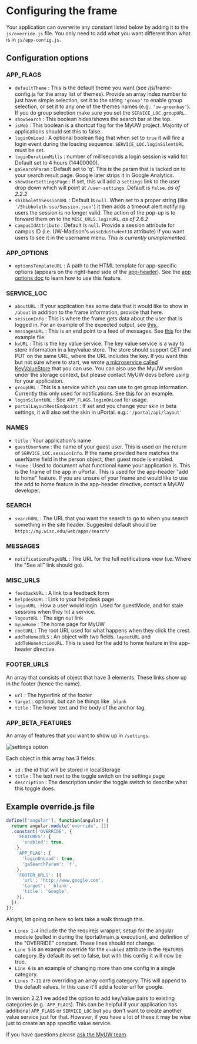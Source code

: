 # Configuring the frame

Your application can overwrite any constant listed below by adding it to the `js/override.js` file. You only need to add what you want different than what is in `js/app-config.js`.

## Configuration options

### APP_FLAGS

+ `defaultTheme` : This is the default theme you want (see /js/frame-config.js for the array list of themes). Provide an array index number to just have simple selection, set it to the string `'group'` to enable group selection, or set it to any one of the themes names (e.g.: `'uw-greenbay'`). If you do group selection make sure you set the `SERVICE_LOC.groupURL`.
+ `showSearch` : This boolean hides/shows the search bar at the top.
+ `isWeb` : This boolean is a shortcut flag for the MyUW project. Majority of applications should set this to false.
+ `loginOnLoad` : A optional boolean flag that when set to `true` it will fire a login event during the loading sequence. `SERVICE_LOC.loginSilentURL` must be set.
+ `loginDurationMills` : number of milliseconds a login session is valid for. Default set to 4 hours (14400000).
+ `gaSearchParam` : Default set to 'q'. This is the param that is tacked on to your search result page. Google later strips it in Google Analytics.
+ `showUserSettingsPage` : If set, this will add a `settings` link to the user drop down which will point at `/user-settings`. Default is `false`. _as of 2.2.2_
+ `shibbolethSessionURL` : Default is `null`. When set to a proper string (like `'/Shibboleth.sso/Session.json'`) it then adds a timeout alert notifying users the session is no longer valid. The action of the pop-up is to forward them on to the `MISC_URLS.loginURL`. _as of 2.6.2_
+ `campusIdAttribute` : Default is `null`. Provide a session attribute for campus ID (i.e. UW-Madison's `wiscEduStudentID` attribute) if you want users to see it in the username menu. _This is currently unimplemented._

### APP_OPTIONS

+ `optionsTemplateURL` : A path to the HTML template for app-specific options (appears on the right-hand side of the [app-header](directives.md)). See the [app options doc](app-options.md) to learn how to use this feature.

### SERVICE_LOC

+ `aboutURL` : If your application has some data that it would like to show in `/about` in addition to the frame information, provide that here.
+ `sessionInfo` : This is where the frame gets data about the user that is logged in. For an example of the expected output, see [this.](https://github.com/UW-Madison-DoIT/uw-frame/blob/master/uw-frame-components/staticFeeds/session.json)
+ `messagesURL` : This is an end point to a feed of messages. See [this](https://github.com/UW-Madison-DoIT/uw-frame/blob/master/uw-frame-components/staticFeeds/sample-messages.json) for the example file.
+ `kvURL` : This is the key value service. The key value service is a way to store information in a key/value store. The store should support GET and PUT on the same URL, where the URL includes the key. If you want this but not sure where to start, we wrote [a microservice called KeyValueStore](https://github.com/UW-Madison-DoIT/KeyValueStore) that you can use. You can also use the MyUW version under the storage context, but please contact MyUW devs before using for your application.
+ `groupURL` : This is a service which you can use to get group information. Currently this only used for notifications. See [this](https://github.com/UW-Madison-DoIT/uw-frame/blob/master/uw-frame-components/staticFeeds/groups.json) for an example.
+ `loginSilentURL` : See `APP_FLAGS.loginOnLoad` for usage.
+ `portalLayoutRestEndpoint` : If set and you change your skin in beta settings, it will also set the skin in uPortal. e.g.: `'/portal/api/layout'`

### NAMES

+ `title` : Your application's name
+ `guestUserName` : the name of your guest user. This is used on the return of `SERVICE_LOC.sessionInfo`. If the name provided here matches the userName field in the person object, then guest mode is enabled.
+ `fname` : Used to document what functional name your application is. This is the fname of the app in uPortal. This is used for the app-header "add to home" feature. If you are unsure of your fname and would like to use the add to home feature in the app-header directive, contact a MyUW developer.

### SEARCH

+ `searchURL` : The URL that you want the search to go to when you search something in the site header. Suggested default should be `https://my.wisc.edu/web/apps/search/`

### MESSAGES

+ `notificationsPageURL` : The URL for the full notifications view (i.e. Where the "See all" link should go).

### MISC_URLS

+ `feedbackURL` : A link to a feedback form
+ `helpdeskURL` : Link to your helpdesk page
+ `loginURL` : How a user would login. Used for guestMode, and for stale sessions when they hit a service.
+ `logoutURL` : The sign out link
+ `myuwHome` : The home page for MyUW
+ `rootURL` : The root URL used for what happens when they click the crest.
+ `addToHomeURLS` : An object with two fields. `layoutURL` and `addToHomeActionURL`. This is used for the add to home feature in the app-header directive.

### FOOTER_URLS

An array that consists of object that have 3 elements. These links show up in the footer (hence the name).
+ `url` : The hyperlink of the footer
+ `target` : optional, but can be things like `_blank`
+ `title` : The hover text and the body of the anchor tag.

### APP_BETA_FEATURES

An array of features that you want to show up in `/settings`.

![settings option](img/settings-option.png)

Each object in this array has 3 fields:
+ `id` : the id that will be stored in localStorage
+ `title` : The text next to the toggle switch on the settings page
+ `description` : The description under the toggle switch to describe what this toggle does.

## Example override.js file

```javascript
define(['angular'], function(angular) {
  return angular.module('override', [])
  .constant('OVERRIDE', {
    'FEATURES': {
      'enabled': true,
    },
    'APP_FLAG': {
      'loginOnLoad': true,
      'gaSearchParam': 'f',
    },
    'FOOTER_URLS': [{
      'url': 'http://www.google.com',
      'target': '_blank',
      'title': 'Google',
    }],
  });
});

```

Alright, lot going on here so lets take a walk through this.

+ `Lines 1-4` include the the requirejs wrapper, setup for the angular module (pulled in during the /portal/main.js execution),
and definition of the "OVERRIDE" constant. These lines should not change.
+ `Line 5` is an example override for the `enabled` attribute in the `FEATURES` category. By default its set to false, but
with this config it will now be true.
+ `Line 6` is an example of changing more than one config in a single category.
+ `Lines 7-11` are overriding an array config category. This will append to the default values. In this case it'll add a footer url for google.

In version 2.2.1 we added the option to add key/value pairs to existing categories (e.g.: `APP_FLAGS`). This can be helpful if your
application has additional `APP_FLAGS` or `SERVICE_LOC` but you don't want to create another value service just for that. However, if you have
a lot of these it may be wise just to create an app specific value service.

If you have questions please [ask the MyUW team](mailto:myuw-infra@office365.wisc.edu).
